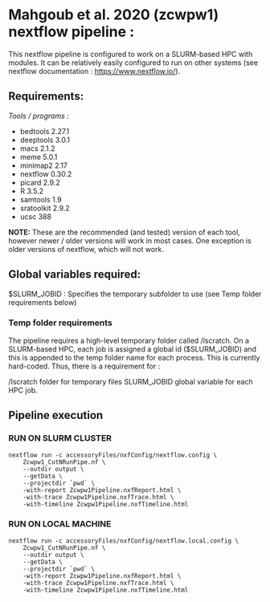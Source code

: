 # Mahgoub et al. 2020 (zcwpw1) nextflow pipeline : 
This nextflow pipeline is configured to work on a SLURM-based HPC with modules. It can be relatively easily configured to run on other systems (see nextflow documentation : https://www.nextflow.io/). 

## Requirements:
*Tools / programs :*
- bedtools	2.27.1
- deeptools	3.0.1
- macs	2.1.2
- meme	5.0.1
- minimap2	2.17
- nextflow	0.30.2
- picard	2.9.2
- R	3.5.2
- samtools	1.9
- sratoolkit	2.9.2
- ucsc	388

**NOTE:** These are the recommended (and tested) version of each tool, however newer / older versions will work in most cases. One exception is older versions of nextflow, which will not work. 

## Global variables required: 
$SLURM_JOBID   : Specifies the temporary subfolder to use  (see Temp folder requirements below)

### Temp folder requirements
The pipeline requires a high-level temporary folder called /lscratch. On a SLURM-based HPC, each job is assigned a global id ($SLURM_JOBID) and this is appended to the temp folder name for each process. This is currently hard-coded. Thus, there is a requirement for :

/lscratch folder for temporary files
SLURM_JOBID global variable for each HPC job.

## Pipeline execution

### RUN ON SLURM CLUSTER
```
nextflow run -c accessoryFiles/nxfConfig/nextflow.config \
    Zcwpw1_CutNRunPipe.nf \
    --outdir output \
    --getData \
    --projectdir `pwd` \
    -with-report Zcwpw1Pipeline.nxfReport.html \
    -with-trace Zcwpw1Pipeline.nxfTrace.html \
    -with-timeline Zcwpw1Pipeline.nxfTimeline.html
```

### RUN ON LOCAL MACHINE
```
nextflow run -c accessoryFiles/nxfConfig/nextflow.local.config \
    Zcwpw1_CutNRunPipe.nf \
    --outdir output \
    --getData \
    --projectdir `pwd` \
    -with-report Zcwpw1Pipeline.nxfReport.html \
    -with-trace Zcwpw1Pipeline.nxfTrace.html \
    -with-timeline Zcwpw1Pipeline.nxfTimeline.html
```






